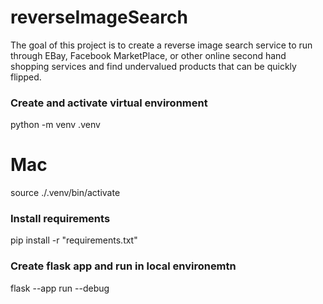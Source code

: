 # reverseImageSearch
The goal of this project is to create a reverse image search service to run through EBay, 
Facebook MarketPlace, or other online second hand shopping services and find undervalued
products that can be quickly flipped.


### Create and activate virtual environment
python -m venv .venv
# Mac
source ./.venv/bin/activate
### Install requirements
pip install -r "requirements.txt"
### Create flask app and run in local environemtn
flask --app run --debug